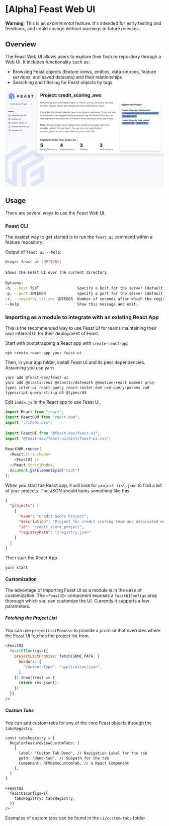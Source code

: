 # \[Alpha\] Feast Web UI

**Warning**: This is an _experimental_ feature. It's intended for early testing and feedback, and could change without warnings in future releases.

## Overview

The Feast Web UI allows users to explore their feature repository through a Web UI. It includes functionality such as:
- Browsing Feast objects (feature views, entities, data sources, feature services, and saved datasets) and their relationships
- Searching and filtering for Feast objects by tags

![Sample UI](ui.png)

## Usage

There are several ways to use the Feast Web UI.

### Feast CLI

The easiest way to get started is to run the `feast ui` command within a feature repository:

Output of `feast ui --help`:
```bash
Usage: feast ui [OPTIONS]

Shows the Feast UI over the current directory

Options:
-h, --host TEXT                 Specify a host for the server [default: 0.0.0.0]
-p, --port INTEGER              Specify a port for the server [default: 8888]
-r, --registry_ttl_sec INTEGER  Number of seconds after which the registry is refreshed. Default is 5 seconds.
--help                          Show this message and exit.
```

### Importing as a module to integrate with an existing React App

This is the recommended way to use Feast UI for teams maintaining their own internal UI for their deployment of Feast.

Start with bootstrapping a React app with `create-react-app`

```
npx create-react-app your-feast-ui
```

Then, in your app folder, install Feast UI and its peer dependencies. Assuming you use yarn

```
yarn add @feast-dev/feast-ui
yarn add @elastic/eui @elastic/datemath @emotion/react moment prop-types inter-ui react-query react-router-dom use-query-params zod typescript query-string d3 @types/d3
```

Edit `index.js` in the React app to use Feast UI.

```js
import React from "react";
import ReactDOM from "react-dom";
import "./index.css";

import FeastUI from "@feast-dev/feast-ui";
import "@feast-dev/feast-ui/dist/feast-ui.css";

ReactDOM.render(
  <React.StrictMode>
    <FeastUI />
  </React.StrictMode>,
  document.getElementById("root")
);
```

When you start the React app, it will look for `project-list.json` to find a list of your projects. The JSON should looks something like this.

```json
{
  "projects": [
    {
      "name": "Credit Score Project",
      "description": "Project for credit scoring team and associated models.",
      "id": "credit_score_project",
      "registryPath": "/registry.json"
    }
  ]
}
```

Then start the React App
```bash
yarn start
```

#### Customization

The advantage of importing Feast UI as a module is in the ease of customization. The `<FeastUI>` component exposes a `feastUIConfigs` prop thorough which you can customize the UI. Currently it supports a few parameters.

##### Fetching the Project List

You can use `projectListPromise` to provide a promise that overrides where the Feast UI fetches the project list from.

```jsx
<FeastUI
  feastUIConfigs={{
    projectListPromise: fetch(SOME_PATH, {
      headers: {
        "Content-Type": "application/json",
      },
    }).then((res) => {
      return res.json();
    })
  }}
/>
```

##### Custom Tabs

You can add custom tabs for any of the core Feast objects through the `tabsRegistry`.

```
const tabsRegistry = {
  RegularFeatureViewCustomTabs: [
    {
      label: "Custom Tab Demo", // Navigation Label for the tab
      path: "demo-tab", // Subpath for the tab
      Component: RFVDemoCustomTab, // a React Component
    },
  ]
}

<FeastUI
  feastUIConfigs={{
    tabsRegistry: tabsRegistry,
  }}
/>
```

Examples of custom tabs can be found in the `ui/custom-tabs` folder.

